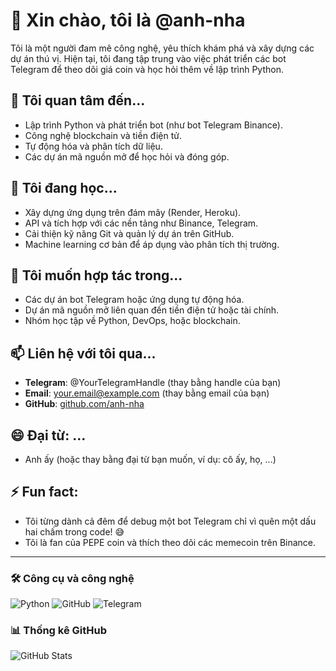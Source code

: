 # 👋 Xin chào, tôi là @anh-nha

Tôi là một người đam mê công nghệ, yêu thích khám phá và xây dựng các dự án thú vị. Hiện tại, tôi đang tập trung vào việc phát triển các bot Telegram để theo dõi giá coin và học hỏi thêm về lập trình Python.

## 👀 Tôi quan tâm đến...
- Lập trình Python và phát triển bot (như bot Telegram Binance).
- Công nghệ blockchain và tiền điện tử.
- Tự động hóa và phân tích dữ liệu.
- Các dự án mã nguồn mở để học hỏi và đóng góp.

## 🌱 Tôi đang học...
- Xây dựng ứng dụng trên đám mây (Render, Heroku).
- API và tích hợp với các nền tảng như Binance, Telegram.
- Cải thiện kỹ năng Git và quản lý dự án trên GitHub.
- Machine learning cơ bản để áp dụng vào phân tích thị trường.

## 💞️ Tôi muốn hợp tác trong...
- Các dự án bot Telegram hoặc ứng dụng tự động hóa.
- Dự án mã nguồn mở liên quan đến tiền điện tử hoặc tài chính.
- Nhóm học tập về Python, DevOps, hoặc blockchain.

## 📫 Liên hệ với tôi qua...
- **Telegram**: @YourTelegramHandle (thay bằng handle của bạn)
- **Email**: your.email@example.com (thay bằng email của bạn)
- **GitHub**: [github.com/anh-nha](https://github.com/anh-nha)

## 😄 Đại từ: ...
- Anh ấy (hoặc thay bằng đại từ bạn muốn, ví dụ: cô ấy, họ, ...)

## ⚡ Fun fact:
- Tôi từng dành cả đêm để debug một bot Telegram chỉ vì quên một dấu hai chấm trong code! 😅
- Tôi là fan của PEPE coin và thích theo dõi các memecoin trên Binance.

---

### 🛠 Công cụ và công nghệ
![Python](https://img.shields.io/badge/Python-3776AB?style=flat&logo=python&logoColor=white)
![GitHub](https://img.shields.io/badge/GitHub-181717?style=flat&logo=github&logoColor=white)
![Telegram](https://img.shields.io/badge/Telegram-2CA5E0?style=flat&logo=telegram&logoColor=white)

### 📊 Thống kê GitHub
![GitHub Stats](https://github-readme-stats.vercel.app/api?username=anh-nha&show_icons=true&theme=radical)
